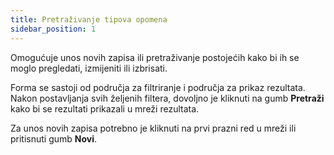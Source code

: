 ```yaml
---
title: Pretraživanje tipova opomena
sidebar_position: 1
---
```


Omogućuje unos novih zapisa ili pretraživanje postojećih kako bi ih se moglo pregledati, izmijeniti ili izbrisati.

Forma se sastoji od područja za filtriranje i područja za prikaz rezultata. Nakon postavljanja svih željenih filtera, dovoljno je kliknuti na gumb **Pretraži** kako bi se rezultati prikazali u mreži rezultata.

Za unos novih zapisa potrebno je kliknuti na prvi prazni red u mreži ili pritisnuti gumb **Novi**.